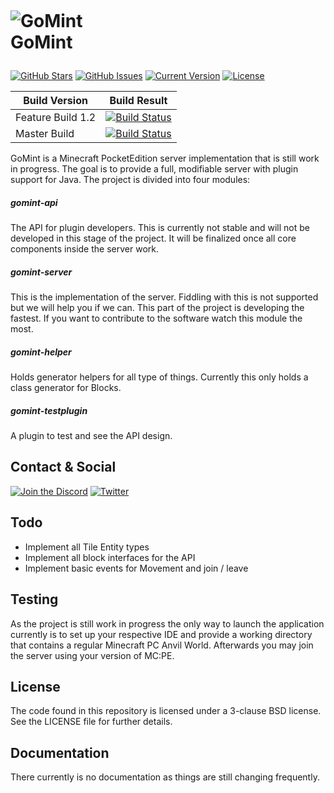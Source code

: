 <h1 align="left">
  <br>
  
  ![GoMint](https://gomint.io/wp-content/uploads/2015/08/cropped-GoMint_Transparent.png)
    <br>
    GoMint
  <br>
</h1>
<p align="center">

[![GitHub Stars](https://img.shields.io/github/stars/GoMint/GoMint.svg)](https://github.com/GoMint/GoMint/stargazers)
[![GitHub Issues](https://img.shields.io/github/issues/GoMint/GoMint.svg)](https://github.com/GoMint/GoMint/issues) 
[![Current Version](https://img.shields.io/badge/version-1.2.0-green.svg)](https://github.com/GoMint/GoMint) 
[![License](https://img.shields.io/badge/License-BSD%203--Clause-blue.svg)](https://opensource.org/licenses/BSD-3-Clause)
</p>

Build Version | Build Result
------------ | -------------
Feature Build 1.2 | [![Build Status](https://travis-ci.org/GoMint/GoMint.svg?branch=1.2)](https://travis-ci.org/GoMint/GoMint)
Master Build | [![Build Status](https://travis-ci.org/GoMint/GoMint.svg?branch=master)](https://travis-ci.org/GoMint/GoMint)

GoMint is a Minecraft PocketEdition server implementation that is still work in progress.
The goal is to provide a full, modifiable server with plugin support for Java.
The project is divided into four modules:

##### gomint-api
The API for plugin developers. This is currently not stable and will not be developed in this stage
of the project. It will be finalized once all core components inside the server work.

##### gomint-server
This is the implementation of the server. Fiddling with this is not supported but we will help you if we can.
This part of the project is developing the fastest. If you want to contribute to the software watch this module the
most.

##### gomint-helper
Holds generator helpers for all type of things. Currently this only holds a class generator for Blocks.

##### gomint-testplugin
A plugin to test and see the API design. 

## Contact & Social
[![Join the Discord](http://puu.sh/v9UB9/944431c790.png)](https://discord.gg/qC4nJVN)
[![Twitter](http://puu.sh/v9V9H/ad70c8acf7.png)](https://twitter.com/GomintPe)

## Todo
* Implement all Tile Entity types
* Implement all block interfaces for the API
* Implement basic events for Movement and join / leave

## Testing

As the project is still work in progress the only way to launch the application currently is to set up
your respective IDE and provide a working directory that contains a regular Minecraft PC Anvil World.
Afterwards you may join the server using your version of MC:PE.

## License

The code found in this repository is licensed under a 3-clause BSD license. See the LICENSE file for further
details.

## Documentation

There currently is no documentation as things are still changing frequently.
